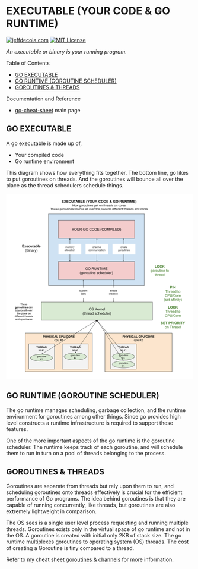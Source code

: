# EXECUTABLE (YOUR CODE & GO RUNTIME)

[![jeffdecola.com](https://img.shields.io/badge/website-jeffdecola.com-blue)](https://jeffdecola.com)
[![MIT License](https://img.shields.io/:license-mit-blue.svg)](https://jeffdecola.mit-license.org)

_An executable or binary is your running program._

Table of Contents

* [GO EXECUTABLE](https://github.com/JeffDeCola/my-cheat-sheets/blob/master/software/development/languages/go-cheat-sheet/executable-your-code-and-go-runtime.md#go-executable)
* [GO RUNTIME (GOROUTINE SCHEDULER)](https://github.com/JeffDeCola/my-cheat-sheets/blob/master/software/development/languages/go-cheat-sheet/executable-your-code-and-go-runtime.md#go-runtime-goroutine-scheduler)
* [GOROUTINES & THREADS](https://github.com/JeffDeCola/my-cheat-sheets/blob/master/software/development/languages/go-cheat-sheet/executable-your-code-and-go-runtime.md#goroutines--threads)

Documentation and Reference

* [go-cheat-sheet](https://github.com/JeffDeCola/my-cheat-sheets/tree/master/software/development/languages/go-cheat-sheet#go-cheat-sheet)
  main page

## GO EXECUTABLE

A go executable is made up of,

* Your compiled code
* Go runtime environment

This diagram shows how everything fits together.
The bottom line, go likes to put goroutines on threads.  And the goroutines
will bounce all over the place as the thread schedulers schedule things.

![IMAGE - go-executable-your-code-and-go-runtime - IMAGE](../../../../docs/pics/software/development/go-executable-your-code-and-go-runtime.svg)

## GO RUNTIME (GOROUTINE SCHEDULER)

The go runtime manages scheduling, garbage collection,
and the runtime environment for goroutines among other
things. Since go provides high level constructs
a runtime infrastructure is required to support these features.

One of the more important aspects of the go runtime is the
goroutine scheduler. The runtime keeps track
of each goroutine, and will schedule them to run in turn
on a pool of threads belonging to the process.

## GOROUTINES & THREADS

Goroutines are separate from threads but rely upon them to run, and
scheduling goroutines onto threads effectively is crucial for
the efficient performance of Go programs.
The idea behind goroutines is that they are capable of running concurrently,
like threads, but goroutines are also extremely lightweight in comparison.

The OS sees is a single
user level process requesting and running multiple threads.
Goroutines exists only in the virtual space of go runtime
and not in the OS. A goroutine is created with initial only 2KB of stack size.
The go runtime multiplexes goroutines to operating system (OS) threads.
The cost of creating a Goroutine is tiny compared to a thread.

Refer to my cheat sheet
[goroutines & channels](https://github.com/JeffDeCola/my-cheat-sheets/tree/master/software/development/languages/go-cheat-sheet/goroutines-and-channels.md)
for more information.

